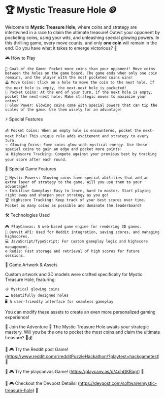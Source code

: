 # 🏆 **Mystic Treasure Hole** 🪙  

Welcome to **Mystic Treasure Hole**, where coins and strategy are intertwined in a race to claim the ultimate treasure! Outwit your opponent by pocketing coins, using your wits, and unleashing special glowing powers. In this thrilling game, every move counts, and only **one coin** will remain in the end. Do you have what it takes to emerge victorious? 🏅


🎮 How to Play

    🎯 Goal of the Game: Pocket more coins than your opponent! Move coins between the holes on the game board. The game ends when only one coin remains, and the player with the most pocketed coins wins!
    🕹️ Move Coins: Click on a hole to move the coin to the next hole. If the next hole is empty, the next-next hole is pocketed!
    💸 Pocket Coins: At the end of your turn, if the next hole is empty, pocket the next-next hole. Make strategic moves to maximize your coins!
    🔮 Glow Power: Glowing coins come with special powers that can tip the scales of the game. Use them wisely for an advantage!

⚡ Special Features

    💰 Pocket Coins: When an empty hole is encountered, pocket the next-next hole! This unique rule adds excitement and strategy to every turn.
    ✨ Glowing Coins: Some coins glow with mystical energy. Use these special coins to gain an edge and pocket more points!
    📊 Highscore Tracking: Compete against your previous best by tracking your score after each round.

🔑 Special Game Features

    🌟 Mystic Powers: Glowing coins have special abilities that add an extra layer of strategy to the game. Will you use them to your advantage?
    ⚡ Intuitive Gameplay: Easy to learn, hard to master. Start playing right away and sharpen your strategy as you go!
    🏆 Highscore Tracking: Keep track of your best scores over time. Pocket as many coins as possible and dominate the leaderboard!

🛠️ Technologies Used

    🎮 PlayCanvas: A web-based game engine for rendering 3D games.
    🔧 Devvit API: Used for Reddit integration, saving scores, and managing highscores.
    💻 JavaScript/TypeScript: For custom gameplay logic and highscore management.
    ⚙️ Redis: Fast storage and retrieval of high scores for future sessions.

🎨 Game Artwork & Assets

Custom artwork and 3D models were crafted specifically for Mystic Treasure Hole, featuring:

    🪙 Mystical glowing coins
    🕳️ Beautifully designed holes
    🖥️ A user-friendly interface for seamless gameplay

You can modify these assets to create an even more personalized gaming experience!

🌟 Join the Adventure 🌟
The Mystic Treasure Hole awaits your strategic mastery. Will you be the one to pocket the most coins and claim the ultimate treasure? 🏅💰

🔗 🎮 Try the Reddit post Game! (https://www.reddit.com/r/redditPuzzleHackathon/?playtest=hackgametest) 🚀

🔗 🎮 Try the playcanvas Game! (https://playcanv.as/p/4chGKRag/) 🚀

🔗 🎮 Checkout the Devpost Details! (https://devpost.com/software/mystic-treasure-hole) 🚀